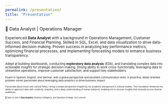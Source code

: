 ```yaml
---
permalink: /presentation/
title: "Presentation"
---
```


🔹 Data Analyst | Operations Manager

<small> Experienced **Data Analyst** with a background in Operations Management, Customer Success, and Financial Planning. Skilled in SQL, Excel, and data visualization to drive data-informed decision-making. Proven success in analyzing key performance metrics, optimizing financial processes, and implementing forecasting models to enhance business transparency.

<small>Adept at building dashboards, conducting **exploratory data analysis** (EDA), and translating complex data into actionable insights for strategic decision-making. Strong ability to work cross-functionally, leveraging data to streamline operations, improve customer satisfaction, and support key stakeholders.

<small>Fluent in Spanish, English, and German, with a global perspective and excellent communication skills. A proactive, detail-oriented problem solver passionate about leveraging data analytics to drive business impact.

<small>Passionate about music and cultural fields, I bring a unique perspective shaped by my academic background in cultural studies. This foundation enhances my ability to approach data with creativity, empathy, and a deep understanding of human behavior, enabling me to uncover insights that resonate across diverse audiences.

📩 <small>Open to roles in **Data Analytics**, Business Intelligence, and Operations Strategy. Let’s connect!
